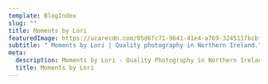 ```yaml
---
template: BlogIndex
slug: ""
title: Moments by Lori
featuredImage: https://ucarecdn.com/05d6fc71-9641-41e4-a769-3245117bcbf6/
subtitle: " Moments by Lori | Quality photography in Northern Ireland."
meta:
  description: Moments by Lori - Quality Photography in Northern Ireland.
  title: Moments by Lori
---
```

